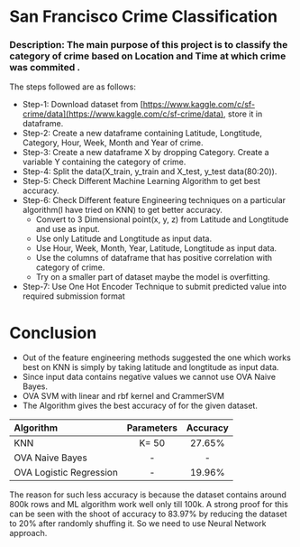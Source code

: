 # San Francisco Crime Classification

### **Description:** The main purpose of this project is to classify the category of crime based on Location and Time at which crime was commited .


The steps followed are as follows:
* Step-1: Download dataset from [https://www.kaggle.com/c/sf-crime/data](https://www.kaggle.com/c/sf-crime/data), store it in dataframe. 
* Step-2: Create a new dataframe containing Latitude, Longtitude, Category, Hour, Week, Month and Year of crime.
* Step-3: Create a new dataframe X by dropping Category. Create a variable Y containing the category of crime.
* Step-4: Split the data(X_train, y_train and X_test, y_test data(80:20)).
* Step-5: Check Different Machine Learning Algorithm to get best accuracy.
* Step-6: Check Different feature Engineering techniques on a particular algorithm(I have tried on KNN) to get better accuracy.
     * Convert to 3 Dimensional point(x, y, z) from Latitude and Longtitude and use as input.
     * Use only Latitude and Longtitude as input data.
     * Use Hour, Week, Month, Year, Latitude, Longtitude as input data.
     * Use the columns of dataframe that has positive correlation with category of crime.
     * Try on a smaller part of dataset maybe the model is overfitting.
* Step-7: Use One Hot Encoder Technique to submit predicted value into required submission format


# Conclusion
* Out of the feature engineering methods suggested the one which works best on KNN is simply by taking latitude and longtitude as input data.
* Since input data contains negative values we cannot use OVA Naive Bayes.
* OVA SVM with linear and rbf kernel and CrammerSVM 
* The  Algorithm gives the best accuracy of  for the given dataset.

|       Algorithm       |           Parameters           | Accuracy |
|:----------------------|:------------------------------:|:--------:|
|          KNN          |              K= 50             |  27.65%  |
|    OVA Naive Bayes    |               -                |    -     |      
|OVA Logistic Regression|               -                |  19.96%  |

The reason for such less accuracy is because the dataset contains around 800k rows and ML algorithm work well only till 100k. A strong proof for this can be seen with the shoot of accuracy to 83.97% by reducing the dataset to 20% after randomly shuffing it. So we need to use Neural Network approach.
